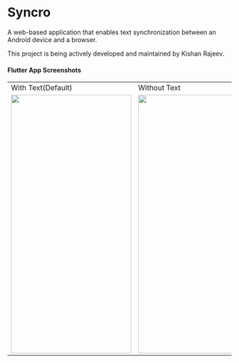 # Syncro

A web-based application that enables text synchronization between an Android device and a browser.

This project is being actively developed and maintained by Kishan Rajeev.

#### Flutter App Screenshots

<table>
  <tr>
    <td>With Text(Default)</td>
     <td>Without Text</td>
  </tr>
  <tr>
    <td><img src="https://user-images.githubusercontent.com/125786083/235555654-b4b4e3b7-a51c-4d4f-a93c-2a371be84c5d.jpg" width=270 height=580></td>
    <td><img src="https://user-images.githubusercontent.com/125786083/235555653-e3dbe8da-0a8a-40c4-87c8-94ce53a540a0.jpg" width=270 height=580></td>
  </tr>
 </table>

